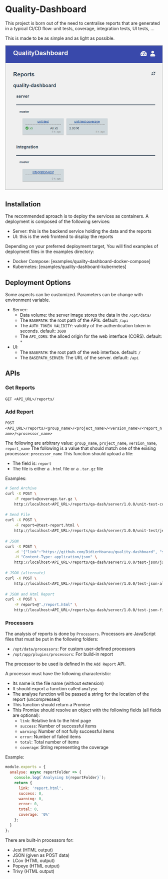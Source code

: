 # Quality-Dashboard

This project is born out of the need to centralise reports that are generated in a typical CI/CD flow: unit tests, coverage, integration tests, UI tests, ...

This is made to be as simple and as light as possible.

![Application Screnshot](https://raw.githubusercontent.com/DidierHoarau/quality-dashboard/bf14f25a47b7212cb13c9278ad409ef4f2491889/_dev/img/screenshot.png 'Quality Dashboard Screenshot')

## Installation

The recommended aproach is to deploy the services as containers. A deployment is composed of the following services:

- Server: this is the backend service holding the data and the reports
- UI: this is the web frontend to display the reports

Depending on your preferred deployment target, You will find examples of deployment files in the examples directory:

- Docker Compose: [examples/quality-dashboard-docker-compose]
- Kubernetes: [examples/quality-dashboard-kubernetes]

## Deployment Options

Some aspects can be customized. Parameters can be change with environment variable.

- Server: 
  - Data volume: the server image stores the data in the `/opt/data/`
  - The `BASEPATH`: the root path of the APIs. default: `/api`
  - The `AUTH_TOKEN_VALIDITY`: validity of the authentication token in seconds. default: `3600`
  - The `API_CORS`: the alloed origin for the web interface (CORS). default: `*`
- UI:
  - The `BASEPATH`: the root path of the web interface. default: `/`
  - The `BASEPATH_SERVER`: The URL of the server. default: `/api`


## APIs

### Get Reports

`GET <API_URL>/reports/`

### Add Report

`POST <API_URL>/reports/<group_name>/<project_name>/<version_name>/<report_name>/<processor_name>`

The following are arbitrary value: `group_name`, `project_name`, `version_name`, `report_name`
The following is a value that should match one of the exising processsor: `processor_name`
This function should upload a file:

- The field is: `report`
- The file is either a `.html` file or a `.tar.gz` file

Examples:

```bash
# Send Archive
curl -X POST \
    -F report=@coverage.tar.gz \
    http://localhost<API_URL>/reports/qa-dash/server/1.0.0/unit-test-coverage/lcov-coverage

# Send File
curl -X POST \
    -F report=@test-report.html \
    http://localhost<API_URL>/reports/qa-dash/server/1.0.0/unit-test/jest-html-reporter

# JSON
curl -X POST \
    -d '{"link":"https://github.com/DidierHoarau/quality-dashboard", "success": 10, "error": 9, "warning": 8, "total": 27, "coverage": 80 }' \
    -H "Content-Type: application/json" \
    http://localhost<API_URL>/reports/qa-dash/server/1.0.0/test-json/json

# JSON (alternate)
curl -X POST \
    http://localhost<API_URL>/reports/qa-dash/server/1.0.0/test-json-alt/json?data_json=%7B\"success\"%3A10,\"error\"%3A9,\"warning\"%3A8,\"total\"%3A27,\"coverage\"%3A80%7D

# JSON and Html Report
curl -X POST \
    -F report=@"./report.html" \
    http://localhost<API_URL>/reports/qa-dash/server/1.0.0/test-json-file/json?data_json=%7B\"success\"%3A10,\"error\"%3A9,\"warning\"%3A8,\"total\"%3A27,\"coverage\"%3A80%7D


```

### Processors

The analysis of reports is done by `Processors`. Processors are JavaScript files that must be put in the following folders:

- `/opt/data/processors`: For custom user-defined processors
- `/opt/app/plugins/processors`: For build-in report

The processor to be used is defined in the `Add Report` API.

A processor must have the following characteristic:

- Its name is the file name (without extension)
- It should export a function called `analyse`
- The analyse function will be passed a string for the location of the report (uncompressed)
- This function should return a Promise
- This Promise should resolve an object with the following fields (all fields are optional):
  - `link`: Relative link to the html page
  - `success`: Number of successful items
  - `warning`: Number of not fully successful items
  - `error`: Number of failed items
  - `total`: Total number of items
  - `coverage`: String representing the coverage

Example:

```javascript
module.exports = {
  analyse: async reportFolder => {
    console.log(`Analysing ${reportFolder}`);
    return {
      link: 'report.html',
      success: 0,
      warning: 0,
      error: 0,
      total: 0,
      coverage: '0%'
    };
  }
};
```

There are built-in processors for:
- Jest (HTML output)
- JSON (given as POST data)
- LCov (HTML output)
- Popeye (HTML output)
- Trivy (HTML output)
